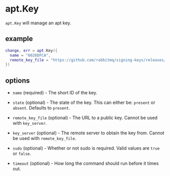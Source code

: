 apt.Key
=======

`apt.Key` will manage an apt key.

## example

```lua
change, err = apt.Key({
  name = "6026DFCA",
  remote_key_file = "https://github.com/rabbitmq/signing-keys/releases/download/2.0/rabbitmq-release-signing-key.asc",
})
```

## options

* `name` (required) - The short ID of the key.

* `state` (optional) - The state of the key. This can either be:
  `present` or `absent`. Defaults to `present`.

* `remote_key_file` (optional) - The URL to a public key. Cannot be
  used with `key_server`.

* `key_server` (optional) - The remote server to obtain the key from.
  Cannot be used with `remote_key_file`.

* `sudo` (optional) - Whether or not sudo is required. Valid values are
  `true` or `false`.

* `timeout` (optional) - How long the command should run before it times out.
